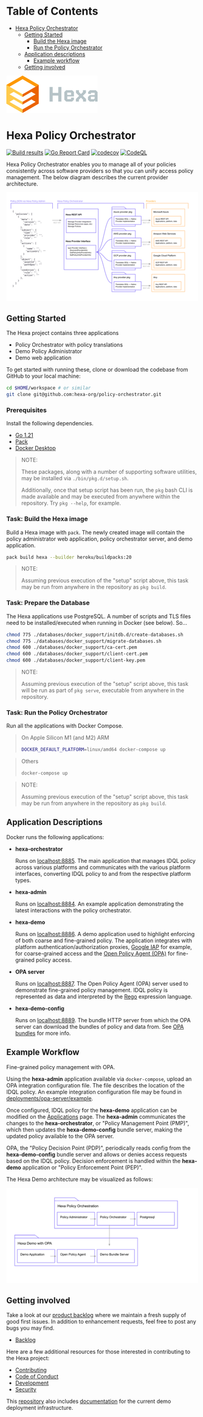 # Table of Contents
- [Hexa Policy Orchestrator](#hexa-policy-orchestrator)
  * [Getting Started](#getting-started)
    + [Build the Hexa image](#build-the-hexa-image)
    + [Run the Policy Orchestrator](#run-the-policy-orchestrator)
  * [Application descriptions](#application-descriptions)
    + [Example workflow](#example-workflow)
  * [Getting involved](#getting-involved)

![hexa-logo](docs/hexa-logo.svg)

# Hexa Policy Orchestrator

[![Build results](https://github.com/hexa-org/policy-orchestrator/workflows/build/badge.svg)](https://github.com/hexa-org/policy-orchestrator/actions)
[![Go Report Card](https://goreportcard.com/badge/hexa-org/policy-orchestrator)](https://goreportcard.com/report/hexa-org/policy-orchestrator)
[![codecov](https://codecov.io/gh/hexa-org/policy-orchestrator/branch/main/graph/badge.svg)](https://codecov.io/gh/hexa-org/policy-orchestrator)
[![CodeQL](https://github.com/hexa-org/policy-orchestrator/actions/workflows/codeql-analysis.yml/badge.svg)](https://github.com/hexa-org/policy-orchestrator/actions/workflows/codeql-analysis.yml)

Hexa Policy Orchestrator enables you to manage all of your policies consistently across software providers
so that you can unify access policy management. The below diagram describes the current provider architecture.

![Hexa Provider Architecture](docs/hexa-provider-architecture.svg "hexa provider architecture")

## Getting Started

The Hexa project contains three applications

- Policy Orchestrator with policy translations
- Demo Policy Administrator
- Demo web application

To get started with running these, clone or download the codebase from GitHub to your local machine:

```bash
cd $HOME/workspace # or similar
git clone git@github.com:hexa-org/policy-orchestrator.git
```

### Prerequisites

Install the following dependencies.

- [Go 1.21](https://go.dev)
- [Pack](https://buildpacks.io)
- [Docker Desktop](https://www.docker.com/products/docker-desktop)

> NOTE:
>
> These packages, along with a number of supporting software utilities, may be
> installed via `./bin/pkg.d/setup.sh`.
>
> Additionally, once that setup script has been run, the `pkg` bash CLI is made
> available and may be executed from anywhere within the repository. Try
> `pkg --help`, for example.

### Task: Build the Hexa image

Build a Hexa image with `pack`. The newly created image will contain the policy
administrator web application, policy orchestrator server, and demo application.

```bash
pack build hexa --builder heroku/buildpacks:20
```

> NOTE:
>
> Assuming previous execution of the "setup" script above, this task may be run
> from anywhere in the repository as `pkg build`.

### Task: Prepare the Database

The Hexa applications use PostgreSQL. A number of scripts and TLS files need to be installed/executed when running in Docker (see below). So...

```bash
chmod 775 ./databases/docker_support/initdb.d/create-databases.sh
chmod 775 ./databases/docker_support/migrate-databases.sh
chmod 600 ./databases/docker_support/ca-cert.pem
chmod 600 ./databases/docker_support/client-cert.pem
chmod 600 ./databases/docker_support/client-key.pem
```

> NOTE:
>
> Assuming previous execution of the "setup" script above, this task will be
> run as part of `pkg serve`, executable from anywhere in the repository.

### Task: Run the Policy Orchestrator

 
Run all the applications with Docker Compose.

> On Apple Silicon M1 (and M2) ARM
> ```bash
> DOCKER_DEFAULT_PLATFORM=linux/amd64 docker-compose up
> ```

> Others
> ```bash
> docker-compose up
> ```

> NOTE:
>
> Assuming previous execution of the "setup" script above, this task may be run
> from anywhere in the repository as `pkg build`.

## Application Descriptions

Docker runs the following applications:

- **hexa-orchestrator**

  Runs on [localhost:8885](http://localhost:8885/health). The main application
  that manages IDQL policy across various platforms and communicates with the
  various platform interfaces, converting IDQL policy to and from the respective
  platform types.

- **hexa-admin**

  Runs on [localhost:8884](http://localhost:8884/). An example application
  demonstrating the latest interactions with the policy orchestrator.

- **hexa-demo**

  Runs on [localhost:8886](http://localhost:8886/). A demo application used to
  highlight enforcing of both coarse and fine-grained policy. The application
  integrates with platform authentication/authorization proxies,
  [Google IAP](https://cloud.google.com/iap) for example, for coarse-grained
  access and the [Open Policy Agent (OPA)](https://www.openpolicyagent.org/)
  for fine-grained policy access.

- **OPA server**

  Runs on [localhost:8887](http://localhost:8887/). The Open Policy Agent (OPA)
  server used to demonstrate fine-grained policy management. IDQL policy is
  represented as data and interpreted by the [Rego](https://www.openpolicyagent.org/docs/latest/policy-language/)
  expression language.

- **hexa-demo-config**

  Runs on [localhost:8889](http://localhost:8889/health). The bundle HTTP
  server from which the OPA server can download the bundles of policy and data
  from. See [OPA bundles][opa-bundles] for more info.

## Example Workflow

Fine-grained policy management with OPA.

Using the **hexa-admin** application available via `docker-compose`, upload an
OPA integration configuration file. The file describes the location of the IDQL
policy. An example integration configuration file may be found in
[deployments/opa-server/example](deployments/opa-server/example).

Once configured, IDQL policy for the **hexa-demo** application can be modified
on the [Applications](http://localhost:8884/applications) page. The
**hexa-admin** communicates the changes to the **hexa-orchestrator**, or
"Policy Management Point (PMP)", which then updates the **hexa-demo-config** bundle
server, making the updated policy available to the OPA server.

OPA, the "Policy Decision Point (PDP)", periodically reads config from the
**hexa-demo-config** bundle server and allows or denies access requests based on
the IDQL policy. Decision enforcement is handled within the **hexa-demo**
application or "Policy Enforcement Point (PEP)".

The Hexa Demo architecture may be visualized as follows:

![Hexa Demo Architecture](docs/hexa-demo-architecture.svg "hexa demo architecture")

## Getting involved

Take a look at our [product backlog](https://github.com/orgs/hexa-org/projects/1)
where we maintain a fresh supply of good first issues. In addition to
enhancement requests, feel free to post any bugs you may find.

- [Backlog](https://github.com/orgs/hexa-org/projects/1)

Here are a few additional resources for those interested in contributing to the
Hexa project:

- [Contributing](CONTRIBUTING.md)
- [Code of Conduct](CODE_OF_CONDUCT.md)
- [Development](DEVELOPMENT.md)
- [Security](SECURITY.md)

This [repository](https://github.com/hexa-org/policy-orchestrator) also includes
[documentation](docs/infrastructure/README.md) for the current demo deployment
infrastructure.

[opa-bundles]: https://www.openpolicyagent.org/docs/latest/management-bundles/
